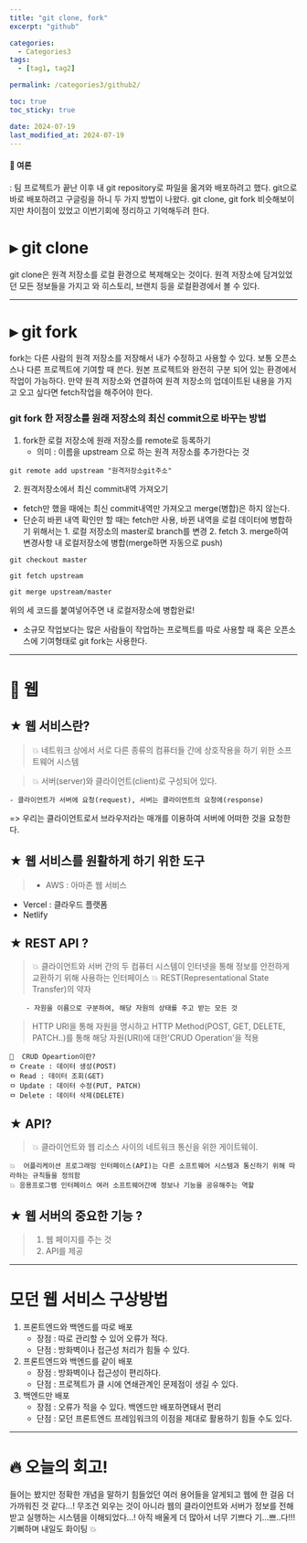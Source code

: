 ```yaml
---
title: "git clone, fork"
excerpt: "github"

categories:
  - Categories3
tags:
  - [tag1, tag2]

permalink: /categories3/github2/

toc: true
toc_sticky: true

date: 2024-07-19
last_modified_at: 2024-07-19
---
```


#### 🔅 여론

: 팀 프로젝트가 끝난 이후 내 git repository로 파일을 옮겨와 배포하려고 했다.
git으로 바로 배포하려고 구글링을 하니 두 가지 방법이 나왔다.
git clone, git fork 비슷해보이지만 차이점이 있었고 이번기회에 정리하고 기억해두려 한다.

# ▸ git clone

git clone은 원격 저장소를 로컬 환경으로 복제해오는 것이다.
원격 저장소에 담겨있었던 모든 정보들을 가지고 와 히스토리, 브랜치 등을 로컬환경에서 볼 수 있다.

---

# ▸ git fork

fork는 다른 사람의 원격 저장소를 저장해서 내가 수정하고 사용할 수 있다. 보통 오픈소스나 다른 프로젝트에 기여할 때 쓴다. 원본 프로젝트와 완전히 구분 되어 있는 환경에서 작업이 가능하다.
만약 원격 저장소와 연결하여 원격 저장소의 업데이트된 내용을 가지고 오고 싶다면 fetch작업을 해주어야 한다.

### git fork 한 저장소를 원래 저장소의 최신 commit으로 바꾸는 방법

1. fork한 로컬 저장소에 원래 저장소를 remote로 등록하기
   - 의미 : 이름을 upstream 으로 하는 원격 저장소를 추가한다는 것

```
git remote add upstream "원격저장소git주소"

```

2. 원격저장소에서 최신 commit내역 가져오기

- fetch만 했을 때에는 최신 commit내역만 가져오고 merge(병합)은 하지 않는다.
- 단순히 바뀐 내역 확인만 할 때는 fetch만 사용, 바뀐 내역을 로컬 데이터에 병합하기 위해서는 1. 로컬 저장소의 master로 branch를 변경 2. fetch 3. merge하여 변경사항 내 로컬저장소에 병합(merge하면 자동으로 push)

```
git checkout master
```

```
git fetch upstream
```

```
git merge upstream/master
```

위의 세 코드를 붙여넣어주면 내 로컬저장소에 병합완료!

- 소규모 작업보다는 많은 사람들이 작업하는 프로젝트를 따로 사용할 때
  혹은 오픈소스에 기여형태로 git fork는 사용한다.

---

# 🌟 웹

## ★ 웹 서비스란?

> 💥 네트워크 상에서 서로 다른 종류의 컴퓨터들 간에 상호작용을 하기 위한 소프트웨어 시스템

> 💥 서버(server)와 클라이언트(client)로 구성되어 있다.

    - 클라이언트가 서버에 요청(request), 서버는 클라이언트의 요청에(response)

=> 우리는 클라이언트로서 브라우저라는 매개를 이용하여 서버에 어떠한 것을 요청한다.

## ★ 웹 서비스를 원활하게 하기 위한 도구

> - AWS : 아마존 웹 서비스

- Vercel : 클라우드 플랫폼
- Netlify

## ★ REST API ?

> 💥 클라이언트와 서버 간의 두 컴퓨터 시스템이 인터넷을 통해 정보를 안전하게 교환하기 위해 사용하는 인터페이스
> 💥 REST(Representational State Transfer)의 약자

    	- 자원을 이름으로 구분하여, 해당 자원의 상태를 주고 받는 모든 것

> HTTP URI을 통해 자원을 명시하고 HTTP Method(POST, GET, DELETE, PATCH..)를 통해
> 해당 자원(URI)에 대한'CRUD Operation'을 적용
>
> >

    🔅  CRUD Opeartion이란?
    ㅁ Create : 데이터 생성(POST)
    ㅁ Read : 데이터 조회(GET)
    ㅁ Update : 데이터 수정(PUT, PATCH)
    ㅁ Delete : 데이터 삭제(DELETE)

## ★ API?

> 💥 클라이언트와 웹 리소스 사이의 네트워크 통신을 위한 게이트웨이.

    💥  어플리케이션 프로그래밍 인터페이스(API)는 다른 소프트웨어 시스템과 통신하기 위해 따라하는 규칙들을 정의함
    💥 응용프로그램 인터페이스 여러 소프트웨어간에 정보나 기능을 공유해주는 역할

## ★ 웹 서버의 중요한 기능 ?

> 1. 웹 페이지를 주는 것
> 2. API를 제공

---

# 모던 웹 서비스 구상방법

1. 프론트엔드와 백엔드를 따로 배포
   - 장점 : 따로 관리할 수 있어 오류가 적다.
   - 단점 : 방화벽이나 접근성 처리가 힘들 수 있다.
2. 프론트엔드와 백엔드를 같이 배포
   - 장점 : 방화벽이나 접근성이 편리하다.
   - 단점 : 프로젝트가 클 시에 연쇄관계인 문제점이 생길 수 있다.
3. 백엔드만 배포
   - 장점 : 오류가 적을 수 있다. 백엔드만 배포하면돼서 편리
   - 단점 : 모던 프론트엔드 프레임워크의 이점을 제대로 활용하기 힘들 수도 있다.

---

# 🔥 오늘의 회고!

들어는 봤지만 정확한 개념을 말하기 힘들었던 여러 용어들을 알게되고 웹에 한 걸음 더 가까워진 것 같다...!
무조건 외우는 것이 아니라 웹의 클라이언트와 서버가 정보를 전해받고 실행하는 시스템을 이해되었다...!
아직 배울게 더 많아서 너무 기쁘다 기...쁘..다!!! 기뻐하며 내일도 화이팅 💥
